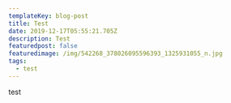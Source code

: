 ```yaml
---
templateKey: blog-post
title: Test
date: 2019-12-17T05:55:21.705Z
description: Test
featuredpost: false
featuredimage: /img/542268_378026095596393_1325931055_n.jpg
tags:
  - test
---
```

test
